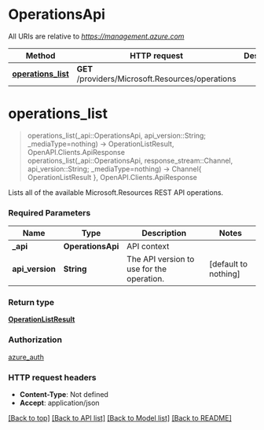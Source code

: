 # OperationsApi

All URIs are relative to *https://management.azure.com*

Method | HTTP request | Description
------------- | ------------- | -------------
[**operations_list**](OperationsApi.md#operations_list) | **GET** /providers/Microsoft.Resources/operations | 


# **operations_list**
> operations_list(_api::OperationsApi, api_version::String; _mediaType=nothing) -> OperationListResult, OpenAPI.Clients.ApiResponse <br/>
> operations_list(_api::OperationsApi, response_stream::Channel, api_version::String; _mediaType=nothing) -> Channel{ OperationListResult }, OpenAPI.Clients.ApiResponse



Lists all of the available Microsoft.Resources REST API operations.

### Required Parameters

Name | Type | Description  | Notes
------------- | ------------- | ------------- | -------------
 **_api** | **OperationsApi** | API context | 
**api_version** | **String**| The API version to use for the operation. | [default to nothing]

### Return type

[**OperationListResult**](OperationListResult.md)

### Authorization

[azure_auth](../README.md#azure_auth)

### HTTP request headers

 - **Content-Type**: Not defined
 - **Accept**: application/json

[[Back to top]](#) [[Back to API list]](../README.md#api-endpoints) [[Back to Model list]](../README.md#models) [[Back to README]](../README.md)

